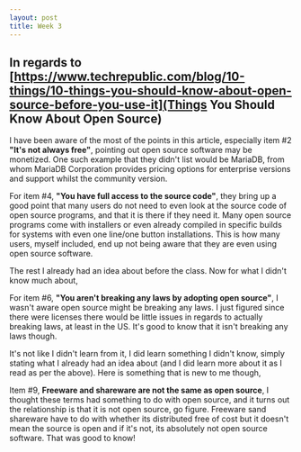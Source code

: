 ```yaml
---
layout: post
title: Week 3
---
```


## In regards to [https://www.techrepublic.com/blog/10-things/10-things-you-should-know-about-open-source-before-you-use-it](Things You Should Know About Open Source)

I have been aware of the most of the points in this article, especially item #2 **"It's not always free"**, pointing out open source software may be monetized. One such example that they didn't list would be MariaDB, from whom MariaDB Corporation provides pricing options for enterprise versions and support whilst the community version.

For item #4, **"You have full access to the source code"**, they bring up a good point that many users do not need to even look at the source code of open source programs, and that it is there if they need it. Many open source programs come with installers or even already compiled in specific builds for systems with even one line/one button installations. This is how many users, myself included, end up not being aware that they are even using open source software.

The rest I already had an idea about before the class. Now for what I didn't know much about,

For item #6, **"You aren't breaking any laws by adopting open source"**, I wasn't aware open source might be breaking any laws. I just figured since there were licenses there would be little issues in regards to actually breaking laws, at least in the US. It's good to know that it isn't breaking any laws though.

It's not like I didn't learn from it, I did learn something I didn't know, simply stating what I already had an idea about (and I did learn more about it as I read as per the above). Here is something that is new to me though,

Item #9, **Freeware and shareware are not the same as open source**, I thought these terms had something to do with open source, and it turns out the relationship is that it is not open source, go figure. Freeware sand shareware have to do with whether its distributed free of cost but it doesn't mean the source is open and if it's not, its absolutely not open source software. That was good to know!

 